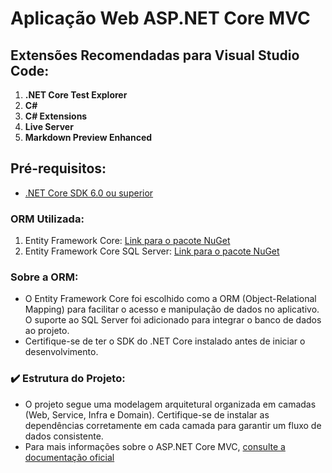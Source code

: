 # Aplicação Web ASP.NET Core MVC

## Extensões Recomendadas para Visual Studio Code:
1. **.NET Core Test Explorer**
2. **C#**
3. **C# Extensions**
4. **Live Server**
5. **Markdown Preview Enhanced**

## Pré-requisitos:
- [.NET Core SDK 6.0 ou superior](https://dotnet.microsoft.com/en-us/download)

### ORM Utilizada:

1. Entity Framework Core: [Link para o pacote NuGet](https://www.nuget.org/packages/Microsoft.EntityFrameworkCore.SqlServer)
2. Entity Framework Core SQL Server: [Link para o pacote NuGet](https://www.nuget.org/packages/Microsoft.EntityFrameworkCore)

### Sobre a ORM:

 - O Entity Framework Core foi escolhido como a ORM (Object-Relational Mapping) para facilitar o acesso e manipulação de dados no aplicativo. O suporte ao SQL Server foi adicionado para integrar o banco de dados ao projeto.
 - Certifique-se de ter o SDK do .NET Core instalado antes de iniciar o desenvolvimento.

### ✔️ Estrutura do Projeto:

 - O projeto segue uma modelagem arquitetural organizada em camadas (Web, Service, Infra e Domain). Certifique-se de instalar as dependências corretamente em cada camada para garantir um fluxo de dados consistente.
- Para mais informações sobre o ASP.NET Core MVC, [consulte a documentação oficial](https://jakeydocs.readthedocs.io/en/latest/)